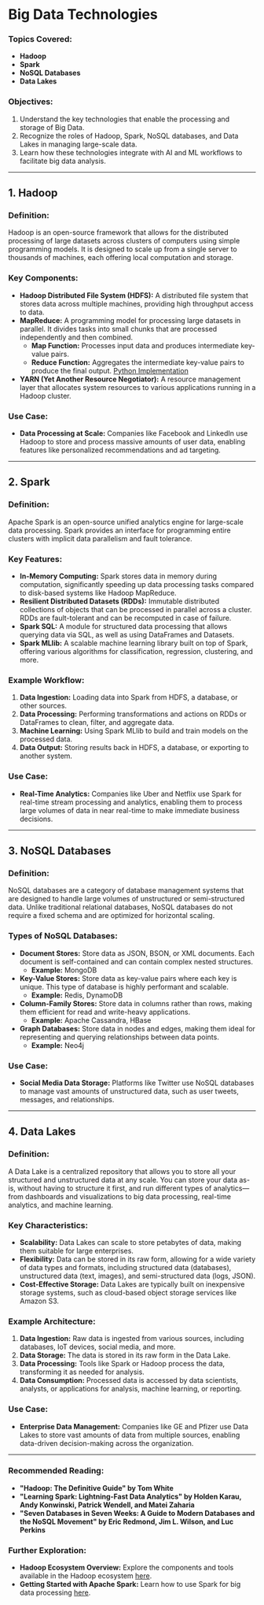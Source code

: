 # Big Data Technologies

### Topics Covered:
- **Hadoop**
- **Spark**
- **NoSQL Databases**
- **Data Lakes**

### Objectives:
1. Understand the key technologies that enable the processing and storage of Big Data.
2. Recognize the roles of Hadoop, Spark, NoSQL databases, and Data Lakes in managing large-scale data.
3. Learn how these technologies integrate with AI and ML workflows to facilitate big data analysis.

---

## 1. Hadoop

### Definition:
Hadoop is an open-source framework that allows for the distributed processing of large datasets across clusters of computers using simple programming models. It is designed to scale up from a single server to thousands of machines, each offering local computation and storage.

### Key Components:
- **Hadoop Distributed File System (HDFS):** A distributed file system that stores data across multiple machines, providing high throughput access to data.
- **MapReduce:** A programming model for processing large datasets in parallel. It divides tasks into small chunks that are processed independently and then combined.
  - **Map Function:** Processes input data and produces intermediate key-value pairs.
  - **Reduce Function:** Aggregates the intermediate key-value pairs to produce the final output.
  [Python Implementation](https://github.com/Naviden/MapReduceExample)
- **YARN (Yet Another Resource Negotiator):** A resource management layer that allocates system resources to various applications running in a Hadoop cluster.

### Use Case:
- **Data Processing at Scale:** Companies like Facebook and LinkedIn use Hadoop to store and process massive amounts of user data, enabling features like personalized recommendations and ad targeting.

---

## 2. Spark

### Definition:
Apache Spark is an open-source unified analytics engine for large-scale data processing. Spark provides an interface for programming entire clusters with implicit data parallelism and fault tolerance.

### Key Features:
- **In-Memory Computing:** Spark stores data in memory during computation, significantly speeding up data processing tasks compared to disk-based systems like Hadoop MapReduce.
- **Resilient Distributed Datasets (RDDs):** Immutable distributed collections of objects that can be processed in parallel across a cluster. RDDs are fault-tolerant and can be recomputed in case of failure.
- **Spark SQL:** A module for structured data processing that allows querying data via SQL, as well as using DataFrames and Datasets.
- **Spark MLlib:** A scalable machine learning library built on top of Spark, offering various algorithms for classification, regression, clustering, and more.

### Example Workflow:
1. **Data Ingestion:** Loading data into Spark from HDFS, a database, or other sources.
2. **Data Processing:** Performing transformations and actions on RDDs or DataFrames to clean, filter, and aggregate data.
3. **Machine Learning:** Using Spark MLlib to build and train models on the processed data.
4. **Data Output:** Storing results back in HDFS, a database, or exporting to another system.

### Use Case:
- **Real-Time Analytics:** Companies like Uber and Netflix use Spark for real-time stream processing and analytics, enabling them to process large volumes of data in near real-time to make immediate business decisions.

---

## 3. NoSQL Databases

### Definition:
NoSQL databases are a category of database management systems that are designed to handle large volumes of unstructured or semi-structured data. Unlike traditional relational databases, NoSQL databases do not require a fixed schema and are optimized for horizontal scaling.

### Types of NoSQL Databases:
- **Document Stores:** Store data as JSON, BSON, or XML documents. Each document is self-contained and can contain complex nested structures.
  - **Example:** MongoDB
- **Key-Value Stores:** Store data as key-value pairs where each key is unique. This type of database is highly performant and scalable.
  - **Example:** Redis, DynamoDB
- **Column-Family Stores:** Store data in columns rather than rows, making them efficient for read and write-heavy applications.
  - **Example:** Apache Cassandra, HBase
- **Graph Databases:** Store data in nodes and edges, making them ideal for representing and querying relationships between data points.
  - **Example:** Neo4j

### Use Case:
- **Social Media Data Storage:** Platforms like Twitter use NoSQL databases to manage vast amounts of unstructured data, such as user tweets, messages, and relationships.

---

## 4. Data Lakes

### Definition:
A Data Lake is a centralized repository that allows you to store all your structured and unstructured data at any scale. You can store your data as-is, without having to structure it first, and run different types of analytics—from dashboards and visualizations to big data processing, real-time analytics, and machine learning.

### Key Characteristics:
- **Scalability:** Data Lakes can scale to store petabytes of data, making them suitable for large enterprises.
- **Flexibility:** Data can be stored in its raw form, allowing for a wide variety of data types and formats, including structured data (databases), unstructured data (text, images), and semi-structured data (logs, JSON).
- **Cost-Effective Storage:** Data Lakes are typically built on inexpensive storage systems, such as cloud-based object storage services like Amazon S3.

### Example Architecture:
1. **Data Ingestion:** Raw data is ingested from various sources, including databases, IoT devices, social media, and more.
2. **Data Storage:** The data is stored in its raw form in the Data Lake.
3. **Data Processing:** Tools like Spark or Hadoop process the data, transforming it as needed for analysis.
4. **Data Consumption:** Processed data is accessed by data scientists, analysts, or applications for analysis, machine learning, or reporting.

### Use Case:
- **Enterprise Data Management:** Companies like GE and Pfizer use Data Lakes to store vast amounts of data from multiple sources, enabling data-driven decision-making across the organization.

---

### Recommended Reading:
- **"Hadoop: The Definitive Guide" by Tom White**
- **"Learning Spark: Lightning-Fast Data Analytics" by Holden Karau, Andy Konwinski, Patrick Wendell, and Matei Zaharia**
- **"Seven Databases in Seven Weeks: A Guide to Modern Databases and the NoSQL Movement" by Eric Redmond, Jim L. Wilson, and Luc Perkins**

### Further Exploration:
- **Hadoop Ecosystem Overview:** Explore the components and tools available in the Hadoop ecosystem [here](https://hadoop.apache.org/).
- **Getting Started with Apache Spark:** Learn how to use Spark for big data processing [here](https://spark.apache.org/docs/latest/).